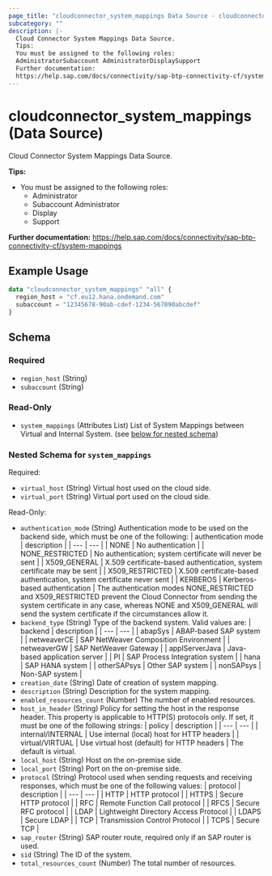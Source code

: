 ```yaml
---
page_title: "cloudconnector_system_mappings Data Source - cloudconnector"
subcategory: ""
description: |-
  Cloud Connector System Mappings Data Source.
  Tips:
  You must be assigned to the following roles:
  AdministratorSubaccount AdministratorDisplaySupport
  Further documentation:
  https://help.sap.com/docs/connectivity/sap-btp-connectivity-cf/system-mappings
---
```


# cloudconnector_system_mappings (Data Source)

Cloud Connector System Mappings Data Source.
				
__Tips:__
* You must be assigned to the following roles:
	* Administrator
	* Subaccount Administrator
	* Display
	* Support

__Further documentation:__
<https://help.sap.com/docs/connectivity/sap-btp-connectivity-cf/system-mappings>

## Example Usage

```terraform
data "cloudconnector_system_mappings" "all" {
  region_host = "cf.eu12.hana.ondemand.com"
  subaccount = "12345678-90ab-cdef-1234-567890abcdef"
}
```

<!-- schema generated by tfplugindocs -->
## Schema

### Required

- `region_host` (String)
- `subaccount` (String)

### Read-Only

- `system_mappings` (Attributes List) List of System Mappings between Virtual and Internal System. (see [below for nested schema](#nestedatt--system_mappings))

<a id="nestedatt--system_mappings"></a>
### Nested Schema for `system_mappings`

Required:

- `virtual_host` (String) Virtual host used on the cloud side.
- `virtual_port` (String) Virtual port used on the cloud side.

Read-Only:

- `authentication_mode` (String) Authentication mode to be used on the backend side, which must be one of the following:
  | authentication mode | description | 
  | --- | --- | 
  | NONE | No authentication | 
  | NONE_RESTRICTED | No authentication; system certificate will never be sent | 
  | X509_GENERAL | X.509 certificate-based authentication, system certificate may be sent | 
  | X509_RESTRICTED | X.509 certificate-based authentication, system certificate never sent | 
  | KERBEROS | Kerberos-based authentication | The authentication modes NONE_RESTRICTED and X509_RESTRICTED prevent the Cloud Connector from sending the system certificate in any case, whereas NONE and X509_GENERAL will send the system certificate if the circumstances allow it.
- `backend_type` (String) Type of the backend system. Valid values are:
  | backend | description | 
  | --- | --- | 
  | abapSys | ABAP-based SAP system | 
  | netweaverCE | SAP NetWeaver Composition Environment | 
  | netweaverGW | SAP NetWeaver Gateway | 
  | applServerJava | Java-based application server | 
  | PI | SAP Process Integration system | 
  | hana | SAP HANA system | 
  | otherSAPsys | Other SAP system | 
  | nonSAPsys | Non-SAP system |
- `creation_date` (String) Date of creation of system mapping.
- `description` (String) Description for the system mapping.
- `enabled_resources_count` (Number) The number of enabled resources.
- `host_in_header` (String) Policy for setting the host in the response header. This property is applicable to HTTP(S) protocols only. If set, it must be one of the following strings:
  | policy | description | 
  | --- | --- | 
  | internal/INTERNAL | Use internal (local) host for HTTP headers | 
  | virtual/VIRTUAL | Use virtual host (default) for HTTP headers | The default is virtual.
- `local_host` (String) Host on the on-premise side.
- `local_port` (String) Port on the on-premise side.
- `protocol` (String) Protocol used when sending requests and receiving responses, which must be one of the following values:
  | protocol | description | 
  | --- | --- | 
  | HTTP | HTTP protocol | 
  | HTTPS | Secure HTTP protocol | 
  | RFC | Remote Function Call protocol | 
  | RFCS | Secure RFC protocol | 
  | LDAP | Lightweight Directory Access Protocol | 
  | LDAPS | Secure LDAP | 
  | TCP | Transmission Control Protocol | 
  | TCPS | Secure TCP |
- `sap_router` (String) SAP router route, required only if an SAP router is used.
- `sid` (String) The ID of the system.
- `total_resources_count` (Number) The total number of resources.
